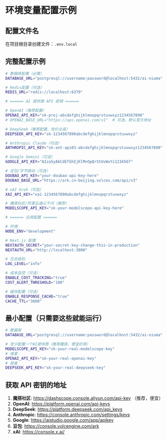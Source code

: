 # 环境变量配置示例

## 配置文件名

在项目根目录创建文件：`.env.local`

## 完整配置示例

```bash
# 数据库配置（必需）
DATABASE_URL="postgresql://username:password@localhost:5432/ai-niuma"

# Redis配置（可选）
REDIS_URL="redis://localhost:6379"

# ====== AI 提供商 API 密钥 ======

# OpenAI（推荐配置）
OPENAI_API_KEY="sk-proj-abcdefghijklmnopqrstuvwxyz1234567890"
# OPENAI_BASE_URL="https://api.openai.com/v1"  # 可选，默认官方地址

# DeepSeek（推荐配置，性价比高）
DEEPSEEK_API_KEY="sk-1234567890abcdefghijklmnopqrstuvwxyz"

# Anthropic Claude（可选）
ANTHROPIC_API_KEY="sk-ant-api03-abcdefghijklmnopqrstuvwxyz1234567890"

# Google Gemini（可选）
GOOGLE_API_KEY="AIzaSyAbCdEfGhIjKlMnOpQrStUvWxYz1234567"

# 豆包/字节跳动（可选）
DOUBAO_API_KEY="your-doubao-api-key-here"
DOUBAO_BASE_URL="https://ark.cn-beijing.volces.com/api/v3"

# xAI Grok（可选）
XAI_API_KEY="xai-1234567890abcdefghijklmnopqrstuvwxyz"

# 魔搭社区/阿里云通义千问（推荐）
MODELSCOPE_API_KEY="sk-your-modelscope-api-key-here"

# ====== 应用配置 ======

# 环境
NODE_ENV="development"

# Next.js 配置
NEXTAUTH_SECRET="your-secret-key-change-this-in-production"
NEXTAUTH_URL="http://localhost:3000"

# 日志级别
LOG_LEVEL="info"

# 成本监控（可选）
ENABLE_COST_TRACKING="true"
COST_ALERT_THRESHOLD="100"

# 缓存配置（可选）
ENABLE_RESPONSE_CACHE="true"
CACHE_TTL="3600"
```

## 最小配置（只需要这些就能运行）

```bash
# 数据库
DATABASE_URL="postgresql://username:password@localhost:5432/ai-niuma"

# 至少配置一个AI提供商（推荐魔搭，便宜好用）
MODELSCOPE_API_KEY="sk-your-real-modelscope-key"
# 或者
OPENAI_API_KEY="sk-your-real-openai-key"
# 或者
DEEPSEEK_API_KEY="sk-your-real-deepseek-key"
```

## 获取 API 密钥的地址

1. **魔搭社区**: https://dashscope.console.aliyun.com/api-key （推荐，便宜）
2. **OpenAI**: https://platform.openai.com/api-keys
3. **DeepSeek**: https://platform.deepseek.com/api_keys
4. **Anthropic**: https://console.anthropic.com/settings/keys
5. **Google**: https://aistudio.google.com/app/apikey
6. **豆包**: https://console.volcengine.com/ark
7. **xAI**: https://console.x.ai/
